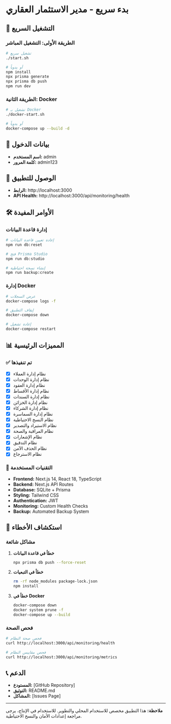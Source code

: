 # بدء سريع - مدير الاستثمار العقاري

## 🚀 التشغيل السريع

### الطريقة الأولى: التشغيل المباشر
```bash
# تشغيل سريع
./start.sh

# أو يدوياً
npm install
npx prisma generate
npx prisma db push
npm run dev
```

### الطريقة الثانية: Docker
```bash
# تشغيل بـ Docker
./docker-start.sh

# أو يدوياً
docker-compose up --build -d
```

## 🔑 بيانات الدخول
- **اسم المستخدم:** admin
- **كلمة المرور:** admin123

## 📱 الوصول للتطبيق
- **الرابط:** http://localhost:3000
- **API Health:** http://localhost:3000/api/monitoring/health

## 🛠️ الأوامر المفيدة

### إدارة قاعدة البيانات
```bash
# إعادة تعيين قاعدة البيانات
npm run db:reset

# فتح Prisma Studio
npm run db:studio

# إنشاء نسخة احتياطية
npm run backup:create
```

### إدارة Docker
```bash
# عرض السجلات
docker-compose logs -f

# إيقاف التطبيق
docker-compose down

# إعادة تشغيل
docker-compose restart
```

## 📊 المميزات الرئيسية

### ✅ تم تنفيذها
- [x] نظام إدارة العملاء
- [x] نظام إدارة الوحدات
- [x] نظام إدارة العقود
- [x] نظام إدارة الأقساط
- [x] نظام إدارة السندات
- [x] نظام إدارة الخزائن
- [x] نظام إدارة الشركاء
- [x] نظام إدارة السماسرة
- [x] نظام النسخ الاحتياطية
- [x] نظام الاستيراد والتصدير
- [x] نظام المراقبة والصحة
- [x] نظام الإشعارات
- [x] نظام التدقيق
- [x] نظام الحذف الآمن
- [x] نظام الاسترجاع

### 🔧 التقنيات المستخدمة
- **Frontend:** Next.js 14, React 18, TypeScript
- **Backend:** Next.js API Routes
- **Database:** SQLite + Prisma
- **Styling:** Tailwind CSS
- **Authentication:** JWT
- **Monitoring:** Custom Health Checks
- **Backup:** Automated Backup System

## 🚨 استكشاف الأخطاء

### مشاكل شائعة
1. **خطأ في قاعدة البيانات**
   ```bash
   npx prisma db push --force-reset
   ```

2. **خطأ في التبعيات**
   ```bash
   rm -rf node_modules package-lock.json
   npm install
   ```

3. **خطأ في Docker**
   ```bash
   docker-compose down
   docker system prune -f
   docker-compose up --build
   ```

### فحص الصحة
```bash
# فحص صحة النظام
curl http://localhost:3000/api/monitoring/health

# فحص مقاييس النظام
curl http://localhost:3000/api/monitoring/metrics
```

## 📞 الدعم
- **المستودع:** [GitHub Repository]
- **التوثيق:** README.md
- **المشاكل:** [Issues Page]

---
**ملاحظة:** هذا التطبيق مخصص للاستخدام المحلي والتطوير. للاستخدام في الإنتاج، يرجى مراجعة إعدادات الأمان والنسخ الاحتياطية.